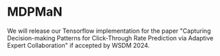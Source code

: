 # MDPMaN
We will release our Tensorflow implementation for the paper "Capturing Decision-making Patterns for Click-Through Rate Prediction via Adaptive Expert Collaboration" if accepted by WSDM 2024.
